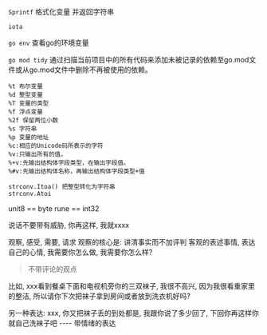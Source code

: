 `Sprintf` 格式化变量 并返回字符串

`iota`

`go env` 查看go的环境变量

`go mod tidy` 通过扫描当前项目中的所有代码来添加未被记录的依赖至go.mod文件或从go.mod文件中删除不再被使用的依赖。

```cgo
%t 布尔变量
%d 整型变量
%T 变量的类型
%f 浮点变量
%2f 保留两位小数
%s 字符串
%p 变量的地址
%c:相应的Unicode码所表示的字符
%v:只输出所有的值。
%+v:先输出结构体字段类型，在输出字段值。
%#v:先输出结构体名称，再输出结构体字段类型+值
```
```cgo
strconv.Itoa() 把整型转化为字符串
strconv.Atoi
```

unit8 == byte
rune == int32

说话不要带有威胁, 你再这样, 我就xxxx

观察, 感受, 需要, 请求
观察的核心是: 讲清事实而不加评判
客观的表述事情, 表达自己的心情, 我需要你怎么做, 我需要你怎么样?

> 不带评论的观点

比如, xxx看到餐桌下面和电视机旁你的三双袜子, 我很不高兴, 因为我很看重家里的整洁, 所以请你下次把袜子拿到房间或者放到洗衣机好吗?

另一种表达: xxx, 你又把袜子丢的到处都是, 我跟你说了多少回了, 下回你再这样你就自己洗袜子吧 ---- 带情绪的表达





